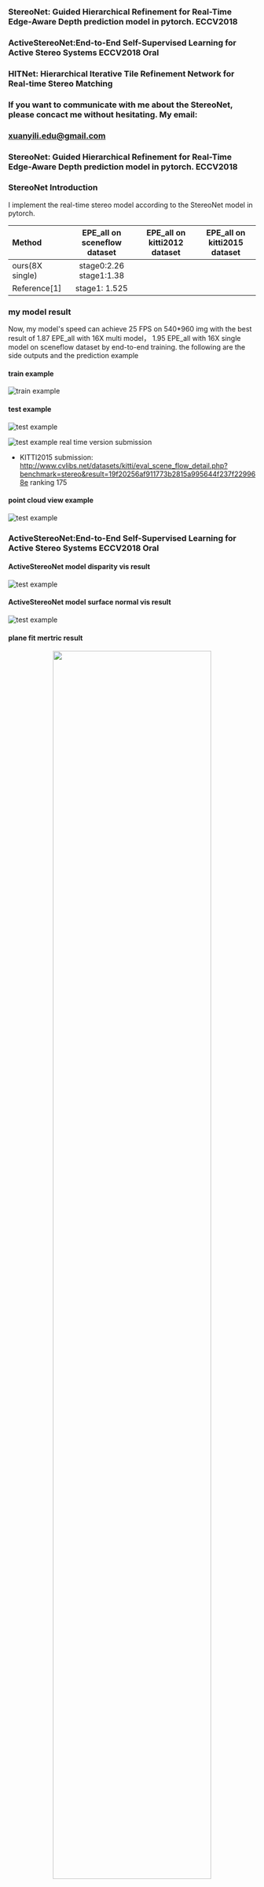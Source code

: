### StereoNet: Guided Hierarchical Refinement for Real-Time Edge-Aware Depth prediction model in pytorch. ECCV2018
### ActiveStereoNet:End-to-End Self-Supervised Learning for Active Stereo Systems ECCV2018 Oral
### HITNet: Hierarchical Iterative Tile Refinement Network for Real-time Stereo Matching


### If you want to communicate with me about the StereoNet, please concact me without hesitating. My email: 
### xuanyili.edu@gmail.com 

### StereoNet: Guided Hierarchical Refinement for Real-Time Edge-Aware Depth prediction model in pytorch. ECCV2018

### StereoNet Introduction 
I implement the real-time  stereo model according to the   StereoNet   model in pytorch.

| Method |EPE_all on sceneflow dataset |EPE_all on kitti2012 dataset|EPE_all on kitti2015 dataset|
|:---|:---:|:---:|:---:|
|ours(8X single)| stage0:2.26 stage1:1.38|    |   |
| Reference[1]| stage1: 1.525 |    |   |

### my model result

Now, my model's speed can achieve 25 FPS on 540*960 img with the best result of 1.87 EPE_all with 16X multi model， 1.95 EPE_all with 16X single model on sceneflow dataset by end-to-end training. 
the following are the side outputs and the prediction example
#### train example
![train example](https://github.com/meteorshowers/StereoNet/blob/master/doc/iter-21200.jpg)
#### test example
![test example](https://github.com/meteorshowers/StereoNet/blob/master/doc/iter-70.jpg)

![test example](https://github.com/meteorshowers/StereoNet-ActiveStereoNet/blob/master/fig/figure2.png)
real time version submission
* KITTI2015 submission: http://www.cvlibs.net/datasets/kitti/eval_scene_flow_detail.php?benchmark=stereo&result=19f20256af911773b2815a995644f237f229968e
  ranking 175


#### point cloud view example

![test example](https://github.com/meteorshowers/StereoNet-ActiveStereoNet/blob/master/fig/3dview.png)

### ActiveStereoNet:End-to-End Self-Supervised Learning for Active Stereo Systems ECCV2018 Oral

#### ActiveStereoNet model disparity vis result
![test example](https://github.com/meteorshowers/StereoNet-ActiveStereoNet/blob/master/fig/asn.png)

#### ActiveStereoNet model surface normal vis result
![test example](https://github.com/meteorshowers/StereoNet-ActiveStereoNet/blob/master/fig/normal.png)

#### plane fit mertric result


<div align=center>
<img src="https://github.com/meteorshowers/StereoNet-ActiveStereoNet/blob/master/fig/plane_fit.png" width="80%" height="80%">
</div>


#### ActiveStereoNet youtube video demo

* youtube video https://www.youtube.com/watch?v=pqKZs1b1b0Y.



<div align=center>
<img src="https://github.com/meteorshowers/StereoNet-ActiveStereoNet/blob/master/fig/video.png" width="80%" height="80%">
</div>


### Citation
* refercence[1]

If you find our work useful in your research, please consider citing:

@inproceedings{khamis2018stereonet,
  title={Stereonet: Guided hierarchical refinement for real-time edge-aware depth prediction},
  author={Khamis, Sameh and Fanello, Sean and Rhemann, Christoph and Kowdle, Adarsh and Valentin, Julien and Izadi, Shahram},
  booktitle={Proceedings of the European Conference on Computer Vision (ECCV), Munich, Germany},
  pages={8--14},
  year={2018}
}



### License

* Our code is released under MIT License (see LICENSE file for details).

### Installaton

* python3.6
* pytorch0.4

### Usage

* run main8Xmulti.py

### Updates

* finetune the performance beating the original paper.

### rethink

* Do not design massive deep networks with multiple stages to improve kitti by 1%(no meaning doing this)
* Use metrics that matter for visual navigation (hint: not L1 depth error)
* ...
### pretrain model
#### StereoNet pretrain model(pytorch version)
* Sceneflow pretrain weight https://drive.google.com/open?id=1bSwewxrRfmFCxZDyAtyYyQQiw05nSFI8.
#### ActiveStereoNet pretrain model(pytorch version)
* D435 pretrain weight https://drive.google.com/file/d/1MDbRy4jO3IWM0zqn_D0sbZVjECZIl4g3/view?usp=sharing.
#### ActiveStereoNet pretrain model(tensorflow version)
* D435 pretrain weight https://drive.google.com/open?id=1bSwewxrRfmFCxZDyAtyYyQQiw05nSFI8.

### Citation
* refercence[1]

If you find this work useful in your research, please consider citing:

@article{tankovich2020hitnet,
  title={HITNet: Hierarchical Iterative Tile Refinement Network for Real-time Stereo Matching},
  author={Tankovich, Vladimir and H{\"a}ne, Christian and Fanello, Sean and Zhang, Yinda and Izadi, Shahram and Bouaziz, Sofien},
  journal={arXiv preprint arXiv:2007.12140},
  year={2020}
}

@inproceedings{tankovich2018sos,
  title={Sos: Stereo matching in o (1) with slanted support windows},
  author={Tankovich, Vladimir and Schoenberg, Michael and Fanello, Sean Ryan and Kowdle, Adarsh and Rhemann, Christoph and Dzitsiuk, Maksym and Schmidt, Mirko and Valentin, Julien and Izadi, Shahram},
  booktitle={2018 IEEE/RSJ International Conference on Intelligent Robots and Systems (IROS)},
  pages={6782--6789},
  year={2018},
  organization={IEEE}
}

@inproceedings{fanello2017low,
  title={Low compute and fully parallel computer vision with hashmatch},
  author={Fanello, Sean Ryan and Valentin, Julien and Kowdle, Adarsh and Rhemann, Christoph and Tankovich, Vladimir and Ciliberto, Carlo and Davidson, Philip and Izadi, Shahram},
  booktitle={2017 IEEE International Conference on Computer Vision (ICCV)},
  pages={3894--3903},
  year={2017},
  organization={IEEE}
}


### Thanks

* Thanks to  <a href="https://github.com/samehkhamis"> Sameh Khamis' help

